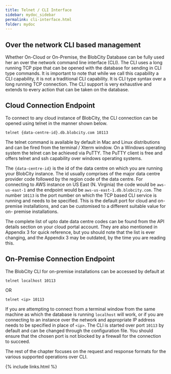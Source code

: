 ```yaml
---
title: Telnet / CLI Interface
sidebar: mydoc_sidebar
permalink: cli-interface.html
folder: mydoc
---
```


## Over the network CLI based management

Whether On-Cloud or On-Premise, the BlobCity Database can be fully used her an over the network command line interface (CLI). The CLI uses a long running TCP pipe that can be opened with the database for sending in CLI type commands. It is important to note that while we call this capability a CLI capability, it is not a traditional CLI capability. It is CLI type syntax over a long running TCP connection. The CLI support is very exhaustive and extends to every action that can be taken on the database.

## Cloud Connection Endpoint
To connect to any cloud instance of BlobCity, the CLI connection can be opened using telnet in the manner shown below.

```
telnet {data-centre-id}.db.blobcity.com 10113
```

The telnet command is available by default in Mac and Linux distributions and can be fired from the terminal / Xterm window. On a Windows operating system the telnet can be achieved via PuTTY. The PuTTY client is free and offers telnet and ssh capability over windows operating systems.

The `{data-centre-id}` is the id of the data centre on which you are running your BlobCity instance. The id usually comprises of the major data centre provider code followed by the region code of the data centre. For connecting to AWS instance on US East (N. Virginia) the code would be `aws-us-east-1` and the endpoint would be `aws-us-east-1.db.blobcity.com`. The number `10113` is the port number on which the TCP based CLI service is running and needs to be specified. This is the default port for cloud and on-premise installations, and can be customised to a different suitable value for on- premise installations.

The complete list of upto date data centre codes can be found from the API details section on your cloud portal account. They are also mentioned in Appendix 3 for quick reference, but you should note that the list is ever changing, and the Appendix 3 may be outdated, by the time you are reading this.

## On-Premise Connection Endpoint
The BlobCity CLI for on-premise installations can be accessed by default at

`telnet localhost 10113`

OR

`telnet <ip> 10113`

If you are attempting to connect from a terminal window from the same machine as which the database is running `localhost` will work, or if you are connecting to an instance over the network and appropriate IP address needs to be specified in place of `<ip>`. The CLI is started over port `10113` by default and can be changed through the configuration file. You should ensure that the chosen port is not blocked by a firewall for the connection to succeed.

The rest of the chapter focuses on the request and response formats for the various supported operations over CLI.

{% include links.html %}
